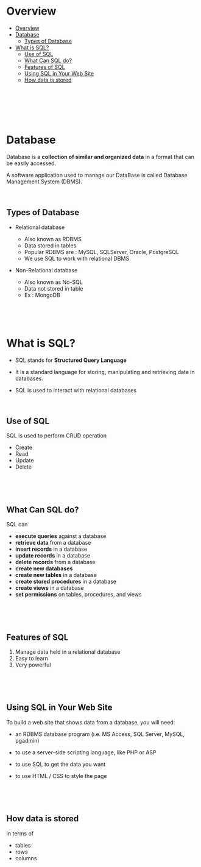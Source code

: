 # Overview

- [Overview](#overview)
- [Database](#database)
  - [Types of Database](#types-of-database)
- [What is SQL?](#what-is-sql)
  - [Use of SQL](#use-of-sql)
  - [What Can SQL do?](#what-can-sql-do)
  - [Features of SQL](#features-of-sql)
  - [Using SQL in Your Web Site](#using-sql-in-your-web-site)
  - [How data is stored](#how-data-is-stored)

&nbsp;

&nbsp;

&nbsp;

# Database

Database is a **collection of similar and organized data** in a format that can be easily accessed.

A software application used to manage our DataBase is called Database Management System (DBMS).

&nbsp;

## Types of Database

- Relational database

  - Also known as RDBMS
  - Data stored in tables
  - Popular RDBMS are : MySQL, SQLServer, Oracle, PostgreSQL
  - We use SQL to work with relational DBMS

- Non-Relational database
  - Also known as No-SQL
  - Data not stored in table
  - Ex : MongoDB

&nbsp;

&nbsp;

# What is SQL?

- SQL stands for **Structured Query Language**

- It is a standard language for storing, manipulating and retrieving data in databases.

- SQL is used to interact with relational databases

&nbsp;

## Use of SQL

SQL is used to perform CRUD operation

- Create
- Read
- Update
- Delete

&nbsp;

&nbsp;

## What Can SQL do?

SQL can

- **execute queries** against a database
- **retrieve data** from a database
- **insert records** in a database
- **update records** in a database
- **delete records** from a database
- **create new databases**
- **create new tables** in a database
- **create stored procedures** in a database
- **create views** in a database
- **set permissions** on tables, procedures, and views

&nbsp;

&nbsp;

## Features of SQL

1. Manage data held in a relational database
2. Easy to learn
3. Very powerful

&nbsp;

&nbsp;

## Using SQL in Your Web Site

To build a web site that shows data from a database, you will need:

- an RDBMS database program (i.e. MS Access, SQL Server, MySQL, pgadmin)

- to use a server-side scripting language, like PHP or ASP
- to use SQL to get the data you want
- to use HTML / CSS to style the page

&nbsp;

&nbsp;

## How data is stored

In terms of

- tables
- rows
- columns

&nbsp;

&nbsp;

&nbsp;

&nbsp;

&nbsp;

&nbsp;

&nbsp;

&nbsp;
